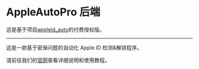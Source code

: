 # AppleAutoPro 后端
这是基于项目[appleid_auto](https://github.com/pplulee/appleid_auto)的付费授权版。

---

这是一款基于密保问题的自动化 Apple ID 检测&解锁程序。

请前往我们的[官网](https://appleauto.pro/)查看详细说明和使用教程。
